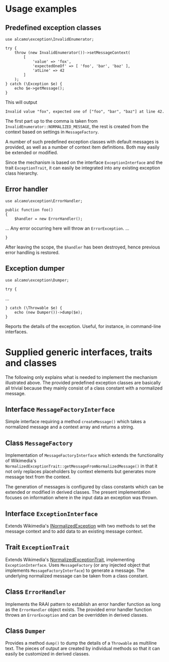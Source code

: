 # Usage examples

## Predefined exception classes

~~~
use alcamo\exception\InvalidEnumerator;

try {
    throw (new InvalidEnumerator())->setMessageContext(
        [
            'value' => 'fox',
            'expectedOneOf' => [ 'foo', 'bar', 'baz' ],
            'atLine' => 42
        ]
    );
} catch (\Exception $e) {
    echo $e->getMessage();
}
~~~

This will output

~~~
Invalid value "fox", expected one of ["foo", "bar", "baz"] at line 42.
~~~

The first part up to the comma is taken from
`InvalidEnumerator::NORMALIZED_MESSAGE`, the rest is created from the
context based on settings in `MessageFactory`.

A number of such predefined exception classes with default messages is
provided, as well as a number of context item definitions. Both may
easily be extended or modified.

Since the mechanism is based on the interface `ExceptionInterface` and
the trait `ExceptionTrait`, it can easily be integrated into any
existing exception class hierarchy.

## Error handler

~~~
use alcamo\exception\ErrorHandler;

public function foo()
{
    $handler = new ErrorHandler();
~~~

...
Any error occurring here will throw an `ErrorException`.
...

~~~
}
~~~

After leaving the scope, the `$handler` has been destroyed, hence
previous error handling is restored.

## Exception dumper

~~~
use alcamo\exception\Dumper;

try {
~~~
...
~~~
} catch (\Throwable $e) {
    echo (new Dumper())->dump($e);
}
~~~

Reports the details of the exception. Useful, for instance, in
command-line interfaces.


# Supplied generic interfaces, traits and classes

The following only explains what is needed to implement the mechanism
illustrated above. The provided predefined exception classes are
basically all trivial because they mainly consist of a class constant
with a normalized message.

## Interface `MessageFactoryInterface`

Simple interface requiring a method `createMessage()` which takes a
normalized message and a context array and returns a string.

## Class `MessageFactory`

Implementation of `MessageFactoryInterface` which extends the
functionality of Wikimedia's
`NormalizedExceptionTrait::getMessageFromNormalizedMessage()` in that
it not only replaces placeholders by context elements but generates
more message text from the context.

The generation of messages is configured by class constants which can
be extended or modified in derived classes. The present implementation
focuses on information where in the input data an exception was
thrown.

## Interface `ExceptionInterface`

Extends Wikimedia's
[INormalizedException](https://github.com/wikimedia/mediawiki-libs-NormalizedException/blob/v1.0.1/src/INormalizedException.php)
with two methods to set the message context and to add data to an
existing message context.

## Trait `ExceptionTrait`

Extends Wikimedia's
[NormalizedExceptionTrait](https://github.com/wikimedia/mediawiki-libs-NormalizedException/blob/v1.0.1/src/NormalizedExceptionTrait.php),
implementing `ExceptionInterface`. Uses `MessageFactory` (or any
injected object that implements `MessageFactoryInterface`) to generate
a message. The underlying normalized message can be taken from a class
constant.

## Class `ErrorHandler`

Implements the RAAI pattern to establish an error handler function as
long as the `ErrorHandler` object exists. The provided error handler
function throws an `ErrorException` and can be overridden in derived
classes.

## Class `Dumper`

Provides a method `dump()` to dump the details of a `Throwable` as
multiline text. The pieces of output are created by individual methods
so that it can easily be customized in derived classes.
